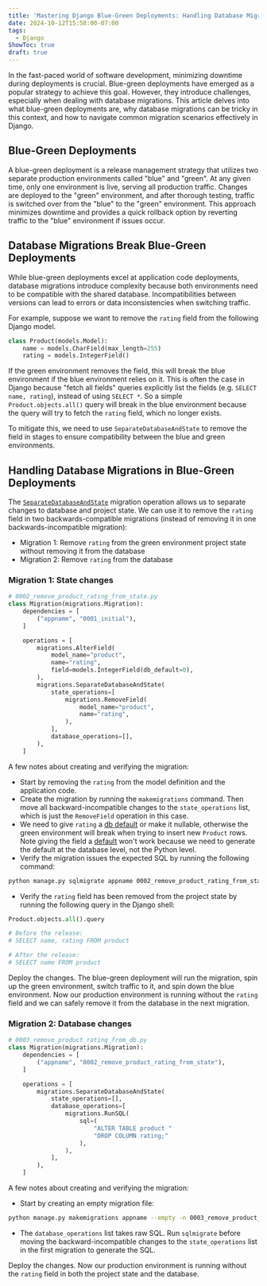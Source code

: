 ```yaml
---
title: 'Mastering Django Blue-Green Deployments: Handling Database Migrations'
date: 2024-10-12T15:58:00-07:00
tags:
  - Django
ShowToc: true
draft: true
---
```


In the fast-paced world of software development, minimizing downtime during deployments is crucial. Blue-green deployments have emerged as a popular strategy to achieve this goal. However, they introduce challenges, especially when dealing with database migrations. This article delves into what blue-green deployments are, why database migrations can be tricky in this context, and how to navigate common migration scenarios effectively in Django.

## Blue-Green Deployments

A blue-green deployment is a release management strategy that utilizes two separate production environments called "blue" and "green". At any given time, only one environment is live, serving all production traffic. Changes are deployed to the "green" environment, and after thorough testing, traffic is switched over from the "blue" to the "green" environment. This approach minimizes downtime and provides a quick rollback option by reverting traffic to the "blue" environment if issues occur.

## Database Migrations Break Blue-Green Deployments

While blue-green deployments excel at application code deployments, database migrations introduce complexity because both environments need to be compatible with the shared database. Incompatibilities between versions can lead to errors or data inconsistencies when switching traffic.

For example, suppose we want to remove the `rating` field from the following Django model.

```python
class Product(models.Model):
    name = models.CharField(max_length=255)
    rating = models.IntegerField()
```

If the green environment removes the field, this will break the blue environment if the blue environment relies on it. This is often the case in Django because "fetch all fields" queries explicitly list the fields (e.g. `SELECT name, rating`), instead of using `SELECT *`. So a simple `Product.objects.all()` query will break in the blue environment because the query will try to fetch the `rating` field, which no longer exists.

To mitigate this, we need to use `SeparateDatabaseAndState` to remove the field in stages to ensure compatibility between the blue and green environments.

## Handling Database Migrations in Blue-Green Deployments

The [`SeparateDatabaseAndState`](https://docs.djangoproject.com/en/5.1/ref/migration-operations/#django.db.migrations.operations.SeparateDatabaseAndState) migration operation allows us to separate changes to database and project state. We can use it to remove the `rating` field in two backwards-compatible migrations (instead of removing it in one backwards-incompatible migration):

- Migration 1: Remove `rating` from the green environment project state without removing it from the database
- Migration 2: Remove `rating` from the database

### Migration 1: State changes

```python
# 0002_remove_product_rating_from_state.py
class Migration(migrations.Migration):
    dependencies = [
        ("appname", "0001_initial"),
    ]

    operations = [
        migrations.AlterField(
            model_name="product",
            name="rating",
            field=models.IntegerField(db_default=0),
        ),
        migrations.SeparateDatabaseAndState(
            state_operations=[
                migrations.RemoveField(
                    model_name="product",
                    name="rating",
                ),
            ],
            database_operations=[],
        ),
    ]
```

A few notes about creating and verifying the migration:

- Start by removing the `rating` from the model definition and the application code.
- Create the migration by running the `makemigrations` command. Then move all backward-incompatible changes to the `state_operations` list, which is just the `RemoveField` operation in this case.
- We need to give `rating` a [db default](https://docs.djangoproject.com/en/5.1/ref/models/fields/#db-default) or make it nullable, otherwise the green environment will break when trying to insert new `Product` rows. Note giving the field a [default](https://docs.djangoproject.com/en/5.1/ref/models/fields/#default) won't work because we need to generate the default at the database level, not the Python level.
- Verify the migration issues the expected SQL by running the following command:

```bash
python manage.py sqlmigrate appname 0002_remove_product_rating_from_state
```

- Verify the `rating` field has been removed from the project state by running the following query in the Django shell:

```python
Product.objects.all().query

# Before the release:
# SELECT name, rating FROM product

# After the release:
# SELECT name FROM product
```

Deploy the changes. The blue-green deployment will run the migration, spin up the green environment, switch traffic to it, and spin down the blue environment. Now our production environment is running without the `rating` field and we can safely remove it from the database in the next migration.

### Migration 2: Database changes

```python
# 0003_remove_product_rating_from_db.py
class Migration(migrations.Migration):
    dependencies = [
        ("appname", "0002_remove_product_rating_from_state"),
    ]

    operations = [
        migrations.SeparateDatabaseAndState(
            state_operations=[],
            database_operations=[
                migrations.RunSQL(
                    sql=(
                        "ALTER TABLE product "
                        "DROP COLUMN rating;"
                    ),
                ),
            ],
        ),
    ]
```

A few notes about creating and verifying the migration:

- Start by creating an empty migration file:

```bash
python manage.py makemigrations appname --empty -n 0003_remove_product_rating_from_db
```

- The `database_operations` list takes raw SQL. Run `sqlmigrate` before moving the backward-incompatible changes to the `state_operations` list in the first migration to generate the SQL.

Deploy the changes. Now our production environment is running without the `rating` field in both the project state and the database.
